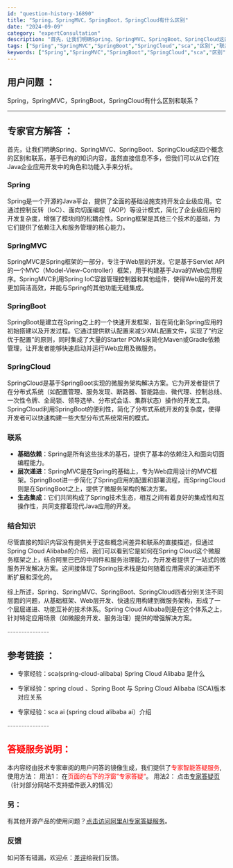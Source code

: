 ```yaml
---
id: "question-history-16890"
title: "Spring，SpringMVC，SpringBoot，SpringCloud有什么区别"
date: "2024-09-09"
category: "expertConsultation"
description: "首先，让我们明确Spring、SpringMVC、SpringBoot、SpringCloud这四个概念的区别和联系，基于已有的知识内容，虽然直接信息不多，但我们可以从它们在Java企业应用开发中的角色和功能入手来分析。### SpringSpring是一个开源的Java平台，提供了全面的基础设施支"
tags: ["Spring","SpringMVC","SpringBoot","SpringCloud","sca","区别","联系"]
keywords: ["Spring","SpringMVC","SpringBoot","SpringCloud","sca","区别","联系"]
---
```


## 用户问题 ： 
 Spring，SpringMVC，SpringBoot，SpringCloud有什么区别和联系？  

---------------
## 专家官方解答 ：

首先，让我们明确Spring、SpringMVC、SpringBoot、SpringCloud这四个概念的区别和联系，基于已有的知识内容，虽然直接信息不多，但我们可以从它们在Java企业应用开发中的角色和功能入手来分析。

### Spring
Spring是一个开源的Java平台，提供了全面的基础设施支持开发企业级应用。它通过控制反转（IoC）、面向切面编程（AOP）等设计模式，简化了企业级应用的开发复杂度，增强了模块间的松耦合性。Spring框架是其他三个技术的基础，为它们提供了依赖注入和服务管理的核心能力。

### SpringMVC
SpringMVC是Spring框架的一部分，专注于Web层的开发。它是基于Servlet API的一个MVC（Model-View-Controller）框架，用于构建基于Java的Web应用程序。SpringMVC利用Spring IoC容器管理控制器和其他组件，使得Web层的开发更加简洁高效，并能与Spring的其他功能无缝集成。

### SpringBoot
SpringBoot是建立在Spring之上的一个快速开发框架，旨在简化新Spring应用的初始搭建以及开发过程。它通过提供默认配置来减少XML配置文件，实现了“约定优于配置”的原则，同时集成了大量的Starter POMs来简化Maven或Gradle依赖管理，让开发者能够快速启动并运行Web应用及微服务。

### SpringCloud
SpringCloud是基于SpringBoot实现的微服务架构解决方案。它为开发者提供了在分布式系统（如配置管理、服务发现、断路器、智能路由、微代理、控制总线、一次性令牌、全局锁、领导选举、分布式会话、集群状态）操作的开发工具。SpringCloud利用SpringBoot的便利性，简化了分布式系统开发的复杂度，使得开发者可以快速构建一些大型分布式系统常用的模式。

### 联系
- **基础依赖**：Spring是所有这些技术的基石，提供了基本的依赖注入和面向切面编程能力。
- **层次递进**：SpringMVC是在Spring的基础上，专为Web应用设计的MVC框架。SpringBoot进一步简化了Spring应用的配置和部署流程，而SpringCloud则是在SpringBoot之上，提供了微服务架构的解决方案。
- **生态集成**：它们共同构成了Spring技术生态，相互之间有着良好的集成性和互操作性，共同支撑着现代Java应用的开发。

### 结合知识
尽管直接的知识内容没有提供关于这些概念间差异和联系的直接描述，但通过Spring Cloud Alibaba的介绍，我们可以看到它是如何在Spring Cloud这个微服务框架之上，结合阿里巴巴的中间件和服务治理能力，为开发者提供了一站式的微服务开发解决方案。这间接体现了Spring技术栈是如何随着应用需求的演进而不断扩展和深化的。

综上所述，Spring、SpringMVC、SpringBoot、SpringCloud四者分别关注不同层面的问题，从基础框架、Web层开发、快速应用构建到微服务架构，形成了一个层层递进、功能互补的技术体系。Spring Cloud Alibaba则是在这个体系之上，针对特定应用场景（如微服务开发、服务治理）提供的增强解决方案。


<font color="#949494">---------------</font> 


## 参考链接 ：

* 专家经验：sca(spring-cloud-alibaba) Spring Cloud Alibaba 是什么 
 
 * 专家经验：spring cloud 、Spring Boot 与 Spring Cloud Alibaba (SCA)版本对应关系 
 
 * 专家经验：sca ai (spring cloud alibaba ai）介绍 


 <font color="#949494">---------------</font> 
 


## <font color="#FF0000">答疑服务说明：</font> 

本内容经由技术专家审阅的用户问答的镜像生成，我们提供了<font color="#FF0000">专家智能答疑服务</font>,使用方法：
用法1： 在<font color="#FF0000">页面的右下的浮窗”专家答疑“</font>。
用法2： 点击[专家答疑页](https://answer.opensource.alibaba.com/docs/intro)（针对部分网站不支持插件嵌入的情况）
### 另：


有其他开源产品的使用问题？[点击访问阿里AI专家答疑服务](https://answer.opensource.alibaba.com/docs/intro)。
### 反馈
如问答有错漏，欢迎点：[差评](https://ai.nacos.io/user/feedbackByEnhancerGradePOJOID?enhancerGradePOJOId=16901)给我们反馈。
